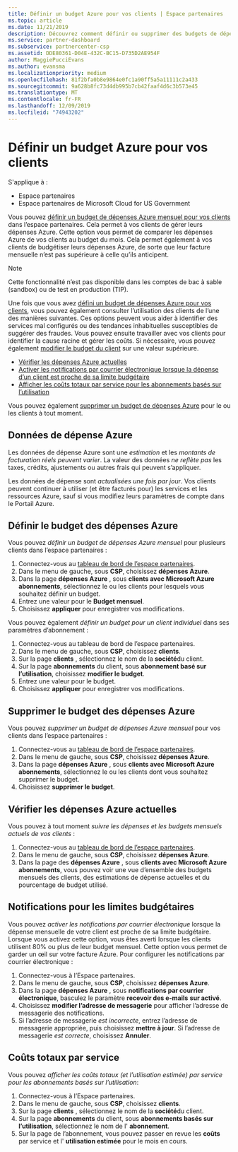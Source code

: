 ```yaml
---
title: Définir un budget Azure pour vos clients | Espace partenaires
ms.topic: article
ms.date: 11/21/2019
description: Découvrez comment définir ou supprimer des budgets de dépenses Azure mensuels pour vos clients, ainsi que pour afficher les données de dépense Azure et définir des notifications relatives au budget.
ms.service: partner-dashboard
ms.subservice: partnercenter-csp
ms.assetid: DDE80361-D04E-432C-BC15-D735D2AE954F
author: MaggiePucciEvans
ms.author: evansma
ms.localizationpriority: medium
ms.openlocfilehash: 81f2bfa0b8e9864e0fc1a90ff5a5a11111c2a433
ms.sourcegitcommit: 9a628b8fc73d4db995b7cb42faaf4d6c3b573e45
ms.translationtype: MT
ms.contentlocale: fr-FR
ms.lasthandoff: 12/09/2019
ms.locfileid: "74943202"
---
```

# <a name="set-an-azure-spending-budget-for-your-customers"></a>Définir un budget Azure pour vos clients

S'applique à :

- Espace partenaires
- Espace partenaires de Microsoft Cloud for US Government

Vous pouvez [définir un budget de dépenses Azure mensuel pour vos clients](#set-azure-spending-budget) dans l’espace partenaires. Cela permet à vos clients de gérer leurs dépenses Azure. Cette option vous permet de comparer les dépenses Azure de vos clients au budget du mois. Cela permet également à vos clients de budgétiser leurs dépenses Azure, de sorte que leur facture mensuelle n’est pas supérieure à celle qu’ils anticipent.


> [!NOTE]  
> Cette fonctionnalité n’est pas disponible dans les comptes de bac à sable (sandbox) ou de test en production (TIP).

Une fois que vous avez [défini un budget de dépenses Azure pour vos clients](#set-azure-spending-budget), vous pouvez également consulter l’utilisation des clients de l’une des manières suivantes. Ces options peuvent vous aider à identifier des services mal configurés ou des tendances inhabituelles susceptibles de suggérer des fraudes. Vous pouvez ensuite travailler avec vos clients pour identifier la cause racine et gérer les coûts. Si nécessaire, vous pouvez également [modifier le budget du client](#set-azure-spending-budget) sur une valeur supérieure.

- [Vérifier les dépenses Azure actuelles](#check-current-azure-spending)
- [Activer les notifications par courrier électronique lorsque la dépense d’un client est proche de sa limite budgétaire](#notifications-for-budget-limits)
- [Afficher les coûts totaux par service pour les abonnements basés sur l’utilisation](#itemized-costs-by-service)

Vous pouvez également [supprimer un budget de dépenses Azure](#remove-azure-spending-budget) pour le ou les clients à tout moment.

## <a name="azure-spending-data"></a>Données de dépense Azure

Les données de dépense Azure sont une *estimation* et les *montants de facturation réels peuvent varier*. La valeur des données *ne reflète pas* les taxes, crédits, ajustements ou autres frais qui peuvent s’appliquer.

Les données de dépense sont *actualisées une fois par jour*. Vos clients peuvent continuer à utiliser (et être facturés pour) les services et les ressources Azure, sauf si vous modifiez leurs paramètres de compte dans le Portail Azure.

## <a name="set-azure-spending-budget"></a>Définir le budget des dépenses Azure

Vous pouvez *définir un budget de dépenses Azure mensuel* pour plusieurs clients dans l’espace partenaires :

1. Connectez-vous au [tableau de bord de l’espace partenaires](https://partner.microsoft.com/dashboard/).
2. Dans le menu de gauche, sous **CSP**, choisissez **dépenses Azure**.
3. Dans la page **dépenses Azure** , sous **clients avec Microsoft Azure abonnements**, sélectionnez le ou les clients pour lesquels vous souhaitez définir un budget.
4. Entrez une valeur pour le **Budget mensuel**.
5. Choisissez **appliquer** pour enregistrer vos modifications.

Vous pouvez également *définir un budget pour un client individuel* dans ses paramètres d’abonnement :

1. Connectez-vous au tableau de bord de l’espace partenaires.
2. Dans le menu de gauche, sous **CSP**, choisissez **clients**.
3. Sur la page **clients** , sélectionnez le nom de la **société**du client.
4. Sur la page **abonnements** du client, sous **abonnement basé sur l’utilisation**, choisissez **modifier le budget**.
5. Entrez une valeur pour le budget.
6. Choisissez **appliquer** pour enregistrer vos modifications.

## <a name="remove-azure-spending-budget"></a>Supprimer le budget des dépenses Azure

Vous pouvez *supprimer un budget de dépenses Azure mensuel* pour vos clients dans l’espace partenaires :

1. Connectez-vous au [tableau de bord de l’espace partenaires](https://partner.microsoft.com/dashboard/).
2. Dans le menu de gauche, sous **CSP**, choisissez **dépenses Azure**.
3. Dans la page **dépenses Azure** , sous **clients avec Microsoft Azure abonnements**, sélectionnez le ou les clients dont vous souhaitez supprimer le budget.
4. Choisissez **supprimer le budget**.

## <a name="check-current-azure-spending"></a>Vérifier les dépenses Azure actuelles

Vous pouvez à tout moment *suivre les dépenses et les budgets mensuels actuels de vos clients* :

1. Connectez-vous au [tableau de bord de l’espace partenaires](https://partner.microsoft.com/dashboard/).
2. Dans le menu de gauche, sous **CSP**, choisissez **dépenses Azure**.
3. Dans la page des **dépenses Azure** , sous **clients avec Microsoft Azure abonnements**, vous pouvez voir une vue d’ensemble des budgets mensuels des clients, des estimations de dépense actuelles et du pourcentage de budget utilisé.

## <a name="notifications-for-budget-limits"></a>Notifications pour les limites budgétaires

Vous pouvez *activer les notifications par courrier électronique* lorsque la dépense mensuelle de votre client est proche de sa limite budgétaire. Lorsque vous activez cette option, vous êtes averti lorsque les clients utilisent 80% ou plus de leur budget mensuel. Cette option vous permet de garder un œil sur votre facture Azure. Pour configurer les notifications par courrier électronique :

1. Connectez-vous à l’Espace partenaires.
2. Dans le menu de gauche, sous **CSP**, choisissez **dépenses Azure**.
3. Dans la page **dépenses Azure** , sous **notifications par courrier électronique**, basculez le paramètre **recevoir des e-mails** **sur activé**.
4. Choisissez **modifier l’adresse de messagerie** pour afficher l’adresse de messagerie des notifications.
5. Si l’adresse de messagerie *est incorrecte*, entrez l’adresse de messagerie appropriée, puis choisissez **mettre à jour**. Si l’adresse de messagerie *est correcte*, choisissez **Annuler**.

## <a name="itemized-costs-by-service"></a>Coûts totaux par service

Vous pouvez *afficher les coûts totaux (et l’utilisation estimée) par service pour les abonnements basés sur l’utilisation*:

1. Connectez-vous à l’Espace partenaires.
2. Dans le menu de gauche, sous **CSP**, choisissez **clients**.
3. Sur la page **clients** , sélectionnez le nom de la **société**du client.
4. Sur la page **abonnements** du client, sous **abonnements basés sur l’utilisation**, sélectionnez le nom de l' **abonnement**.
5. Sur la page de l’abonnement, vous pouvez passer en revue les **coûts** par service et l' **utilisation estimée** pour le mois en cours.

